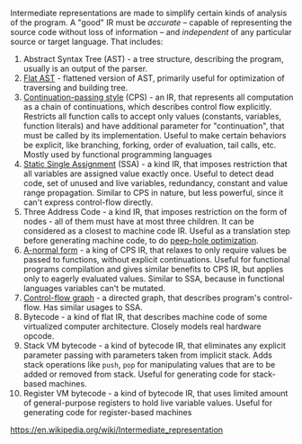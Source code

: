 Intermediate representations are made to simplify certain kinds of analysis of the program. A "good" IR must be _accurate_ – capable of representing the source code without loss of information – and _independent_ of any particular source or target language.
That includes:
1. Abstract Syntax Tree (AST) - a tree structure, describing the program, usually is an output of the parser.
2. [Flat AST](https://www.cs.cornell.edu/~asampson/blog/flattening.html) - flattened version of AST, primarily useful for optimization of traversing and building tree.
3. [Continuation-passing style](https://en.wikipedia.org/wiki/Continuation-passing_style) (CPS) - an IR, that represents all computation as a chain of continuations, which describes control flow explicitly. Restricts all function calls to accept only values (constants, variables, function literals) and have additional parameter for "continuation", that must be called by its implementation. Useful to make certain behaviors be explicit, like branching, forking, order of evaluation, tail calls, etc. Mostly used by functional programming languages
4. [Static Single Assignment](https://en.wikipedia.org/wiki/Static_single-assignment_form) (SSA) - a kind IR, that imposes restriction that all variables are assigned value exactly once. Useful to detect dead code, set of unused and live variables, redundancy, constant and value range propagation. Similar to CPS in nature, but less powerful, since it can't express control-flow directly.
5. Three Address Code - a kind IR, that imposes restriction on the form of nodes - all of them must have at most three children. It can be considered as a closest to machine code IR. Useful as a translation step before generating machine code, to do [peep-hole optimization](https://en.wikipedia.org/wiki/Peephole_optimization).
6. [A-normal form](https://en.wikipedia.org/wiki/A-normal_form) - a king of CPS IR, that relaxes to only require values be passed to functions, without explicit continuations. Useful for functional programs compilation and gives similar benefits to CPS IR, but applies only to eagerly evaluated values. Similar to SSA, because in functional languages variables can't be mutated.
7. [Control-flow graph](https://en.wikipedia.org/wiki/Control-flow_graph) - a directed graph, that describes program's control-flow. Has similar usages to SSA.
8. Bytecode - a kind of flat IR, that describes machine code of some virtualized computer architecture. Closely models real hardware opcode.
9. Stack VM bytecode - a kind of bytecode IR, that eliminates any explicit parameter passing with parameters taken from implicit stack. Adds stack operations like `push`, `pop` for manipulating values that are to be added or removed from stack. Useful for generating code for stack-based machines.
10. Register VM bytecode - a kind of bytecode IR, that uses limited amount of general-purpose registers to hold live variable values. Useful for generating code for register-based machines

https://en.wikipedia.org/wiki/Intermediate_representation